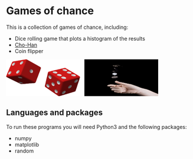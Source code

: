 # Games of chance

This is a collection of games of chance, including:
  * Dice rolling game that plots a histogram of the results
  * [Cho-Han](https://en.wikipedia.org/wiki/Ch%C5%8D-han)
  * Coin flipper

  <img src="dice.png" width="200" height="100">
<span style="color: white"> : </span>
  <img src="coin_flip.jpg" width="200" height="100">

## Languages and packages
To run these programs you will need Python3 and the following packages:
  * numpy
  * matplotlib
  * random
